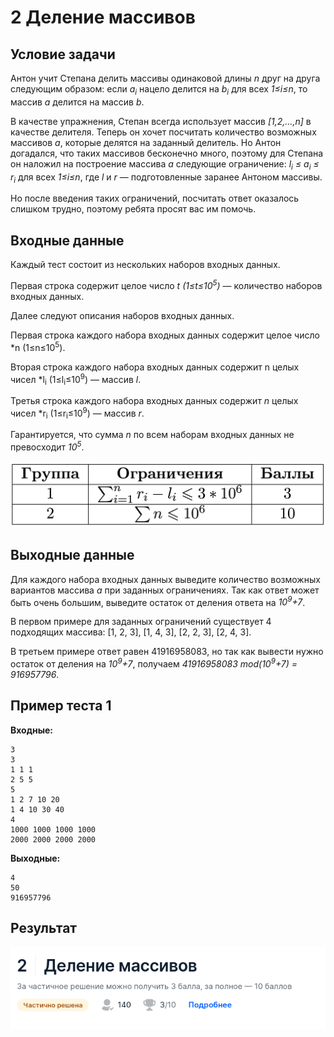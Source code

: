 # 2 Деление массивов

## Условие задачи
Антон учит Степана делить массивы одинаковой длины *n* друг на друга следующим образом:
если *a<sub>i</sub>* нацело делится на *b<sub>i</sub>* для всех *1≤i≤n*, то массив *a*
делится на массив *b*.

В качестве упражнения, Степан всегда использует массив *[1,2,…,n]*
в качестве делителя. Теперь он хочет посчитать количество возможных массивов
*a*, которые делятся на заданный делитель. Но Антон догадался, что таких массивов бесконечно много,
поэтому для Степана он наложил на построение массива *a* следующие ограничение: *l<sub>i</sub> ≤ a<sub>i</sub> ≤ r<sub>i</sub>*
для всех *1≤i≤n*, где *l* и *r* — подготовленные заранее Антоном массивы.

Но после введения таких ограничений, посчитать ответ оказалось слишком трудно, поэтому ребята просят вас им помочь.

## Входные данные
Каждый тест состоит из нескольких наборов входных данных.

Первая строка содержит целое число *t (1≤t≤10<sup>5</sup>)* — количество наборов входных данных.

Далее следуют описания наборов входных данных.

Первая строка каждого набора входных данных содержит целое число *n (1≤n≤10<sup>5</sup>).

Вторая строка каждого набора входных данных содержит n целых чисел *l<sub>i</sub> (1≤l<sub>i</sub>≤10<sup>9</sup>) — массив *l*.

Третья строка каждого набора входных данных содержит *n* целых чисел *r<sub>i</sub> (1≤r<sub>i</sub>≤10<sup>9</sup>) — массив *r*.

Гарантируется, что сумма *n* по всем наборам входных данных не превосходит *10<sup>5</sup>*.

 ![Таблица](groups_div_arrays.png "Таблица")

## Выходные данные
Для каждого набора входных данных выведите количество возможных вариантов массива *a* при заданных ограничениях.
Так как ответ может быть очень большим, выведите остаток от деления ответа на *10<sup>9</sup>+7*.

В первом примере для заданных ограничений существует 4 подходящих массива: [1, 2, 3], [1, 4, 3], [2, 2, 3], [2, 4, 3].

В третьем примере ответ равен 41916958083, но так как вывести нужно остаток от деления на *10<sup>9</sup>+7*,
получаем *41916958083 mod(10<sup>9</sup>+7) = 916957796*.

## Пример теста 1
**Входные:**
```
3
3
1 1 1
2 5 5
5
1 2 7 10 20
1 4 10 30 40
4
1000 1000 1000 1000
2000 2000 2000 2000
```
**Выходные:**
```
4
50
916957796
```

## Результат
 ![Результат второй задачи](result.png "Результат второй задачи")
